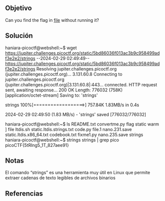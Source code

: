 ## Objetivo
Can you find the flag in [file](https://jupiter.challenges.picoctf.org/static/5bd86036f013ac3b9c958499adf3e2e2/strings) without running it?
## Solución
haniara-picoctf@webshell:~$ wget https://jupiter.challenges.picoctf.org/static/5bd86036f013ac3b9c958499adf3e2e2/strings
--2024-02-29 02:49:49--  https://jupiter.challenges.picoctf.org/static/5bd86036f013ac3b9c958499adf3e2e2/strings
Resolving jupiter.challenges.picoctf.org (jupiter.challenges.picoctf.org)... 3.131.60.8
Connecting to jupiter.challenges.picoctf.org (jupiter.challenges.picoctf.org)|3.131.60.8|:443... connected.
HTTP request sent, awaiting response... 200 OK
Length: 776032 (758K) [application/octet-stream]
Saving to: 'strings'

strings             100%[==================>] 757.84K  1.83MB/s    in 0.4s    

2024-02-29 02:49:50 (1.83 MB/s) - 'strings' saved [776032/776032]

haniara-picoctf@webshell:~$ ls
README.txt    convertme.py  flag           static                    warm
]             file          ltdis.sh       static.ltdis.strings.txt
code.py       file.1        nano.231.save  static.ltdis.x86_64.txt
codebook.txt  fixme1.py     nano.235.save  strings
haniara-picoctf@webshell:~$ strings strings | grep pico
picoCTF{5tRIng5_1T_827aee91}
## Notas
El comando “strings” es una herramienta muy útil en Linux que permite extraer cadenas de texto legibles de archivos binarios
## Referencias
